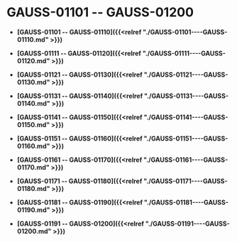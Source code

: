 # GAUSS-01101 -- GAUSS-01200

-   **[GAUSS-01101 -- GAUSS-01110]({{<relref "./GAUSS-01101----GAUSS-01110.md" >}})**  

-   **[GAUSS-01111 -- GAUSS-01120]({{<relref "./GAUSS-01111----GAUSS-01120.md" >}})**  

-   **[GAUSS-01121 -- GAUSS-01130]({{<relref "./GAUSS-01121----GAUSS-01130.md" >}})**  

-   **[GAUSS-01131 -- GAUSS-01140]({{<relref "./GAUSS-01131----GAUSS-01140.md" >}})**  

-   **[GAUSS-01141 -- GAUSS-01150]({{<relref "./GAUSS-01141----GAUSS-01150.md" >}})**  

-   **[GAUSS-01151 -- GAUSS-01160]({{<relref "./GAUSS-01151----GAUSS-01160.md" >}})**  

-   **[GAUSS-01161 -- GAUSS-01170]({{<relref "./GAUSS-01161----GAUSS-01170.md" >}})**  

-   **[GAUSS-01171 -- GAUSS-01180]({{<relref "./GAUSS-01171----GAUSS-01180.md" >}})**  

-   **[GAUSS-01181 -- GAUSS-01190]({{<relref "./GAUSS-01181----GAUSS-01190.md" >}})**  

-   **[GAUSS-01191 -- GAUSS-01200]({{<relref "./GAUSS-01191----GAUSS-01200.md" >}})**  


